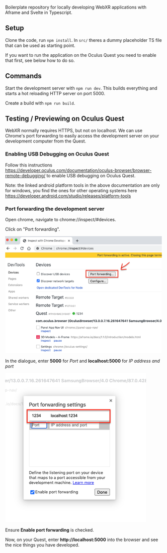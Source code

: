 Boilerplate repository for locally developing WebXR applications with Aframe and Svelte in Typescript.

## Setup

Clone the code, run `npm install`. In `src/` theres a dummy placeholder TS file that can be used as starting point.

If you want to run the application on the Oculus Quest you need to enable that first, see below how to do so.

## Commands

Start the development server with `npm run dev`. This builds everything and starts a hot reloading HTTP server on port 5000.

Create a build with `npm run build`.

## Testing / Previewing on Oculus Quest

WebXR normally requires HTTPS, but not on localhost. We can use Chrome's port forwarding to easily access the development server on your development computer from the Quest.

### Enabling USB Debugging on Oculus Quest

Follow this instructions
https://developer.oculus.com/documentation/oculus-browser/browser-remote-debugging/
to enable USB debugging on Oculus Quest.

Note: the linked android platform tools in the above documentation are only for windows, you find the
ones for other operating systems here https://developer.android.com/studio/releases/platform-tools

### Port forwarding the development server

Open chrome, navigate to chrome://inspect/#devices.

Click on "Port forwarding".

![](img/port_forwarding_chrome_developer_tools.png)

In the dialogue, enter **5000** for _Port_ and **localhost:5000** for _IP address and port_

![](img/port_forwarding_settings.png)

Ensure **Enable port forwarding** is checked.

Now, on your Quest, enter **http://localhost:5000** into the browser and see the nice things you have developed.
